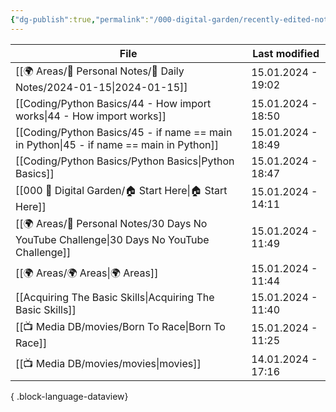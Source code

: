 ```yaml
---
{"dg-publish":true,"permalink":"/000-digital-garden/recently-edited-notes/","dgPassFrontmatter":true,"noteIcon":"3","created":"2023-12-14T09:05:52.599+05:30","updated":"2023-12-14T09:12:44.868+05:30"}
---
```


| File                                                                                         | Last modified      |
| -------------------------------------------------------------------------------------------- | ------------------ |
| [[🌍 Areas/📧 Personal Notes/📓 Daily Notes/2024-01-15\|2024-01-15]]                      | 15.01.2024 - 19:02 |
| [[Coding/Python Basics/44 - How import works\|44 - How import works]]                     | 15.01.2024 - 18:50 |
| [[Coding/Python Basics/45 - if name == main in Python\|45 - if name == main in Python]]   | 15.01.2024 - 18:49 |
| [[Coding/Python Basics/Python Basics\|Python Basics]]                                     | 15.01.2024 - 18:47 |
| [[000 🏡 Digital Garden/🏠 Start Here\|🏠 Start Here]]                                    | 15.01.2024 - 14:11 |
| [[🌍 Areas/📧 Personal Notes/30 Days No YouTube Challenge\|30 Days No YouTube Challenge]] | 15.01.2024 - 11:49 |
| [[🌍 Areas/🌍 Areas\|🌍 Areas]]                                                           | 15.01.2024 - 11:44 |
| [[Acquiring The Basic Skills\|Acquiring The Basic Skills]]                                | 15.01.2024 - 11:40 |
| [[📺 Media DB/movies/Born To Race\|Born To Race]]                                         | 15.01.2024 - 11:25 |
| [[📺 Media DB/movies/movies\|movies]]                                                     | 14.01.2024 - 17:16 |

{ .block-language-dataview}